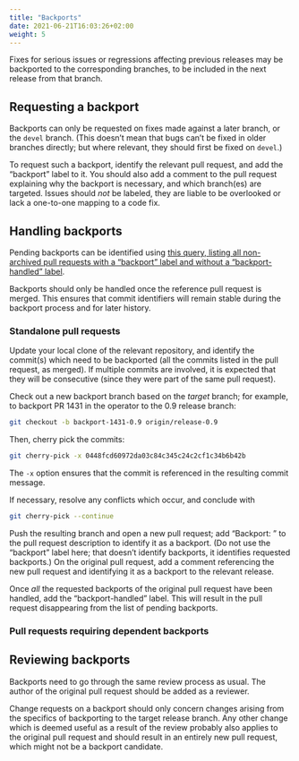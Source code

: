 ```yaml
---
title: "Backports"
date: 2021-06-21T16:03:26+02:00
weight: 5
---
```


Fixes for serious issues or regressions affecting previous releases may be backported to the corresponding branches,
to be included in the next release from that branch.

## Requesting a backport

Backports can only be requested on fixes made against a later branch, or the `devel` branch.
(This doesn’t mean that bugs can’t be fixed in older branches directly; but where relevant, they should first be fixed on `devel`.)

To request such a backport, identify the relevant pull request, and add the “backport” label to it.
You should also add a comment to the pull request explaining why the backport is necessary, and which branch(es) are targeted.
Issues should _not_ be labeled, they are liable to be overlooked or lack a one-to-one mapping to a code fix.

## Handling backports

Pending backports can be identified using
[this query, listing all non-archived pull requests with a “backport” label and without a “backport-handled” label](https://github.com/pulls?q=is%3Apr+archived%3Afalse+user%3Asubmariner-io+label%3Abackport+-label%3Abackport-handled).

Backports should only be handled once the reference pull request is merged.
This ensures that commit identifiers will remain stable during the backport process and for later history.

### Standalone pull requests

Update your local clone of the relevant repository, and identify the commit(s) which need to be backported
(all the commits listed in the pull request, as merged).
If multiple commits are involved, it is expected that they will be consecutive (since they were part of the same pull request).

Check out a new backport branch based on the _target_ branch;
for example, to backport PR 1431 in the operator to the 0.9 release branch:

```sh
git checkout -b backport-1431-0.9 origin/release-0.9
```

Then, cherry pick the commits:

```sh
git cherry-pick -x 0448fcd60972da03c84c345c24c2cf1c34b6b42b
```

The `-x` option ensures that the commit is referenced in the resulting commit message.

If necessary, resolve any conflicts which occur, and conclude with

```sh
git cherry-pick --continue
```

Push the resulting branch and open a new pull request; add “Backport: ” to the pull request description to identify it as a backport.
(Do not use the “backport” label here; that doesn’t identify backports, it identifies requested backports.)
On the original pull request, add a comment referencing the new pull request and identifying it as a backport to the relevant release.

Once _all_ the requested backports of the original pull request have been handled, add the “backport-handled” label.
This will result in the pull request disappearing from the list of pending backports.

### Pull requests requiring dependent backports

<!-- TODO skitt document dependent backports -->

## Reviewing backports

Backports need to go through the same review process as usual.
The author of the original pull request should be added as a reviewer.

Change requests on a backport should only concern changes arising from the specifics of backporting to the target release branch.
Any other change which is deemed useful as a result of the review probably also applies to the original pull request and should result in
an entirely new pull request, which might not be a backport candidate.
